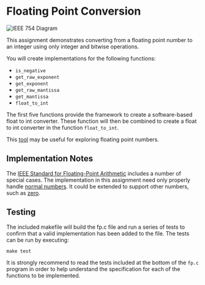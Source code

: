 Floating Point Conversion
=========================

![IEEE 754 Diagram](https://upload.wikimedia.org/wikipedia/commons/thumb/d/d2/Float_example.svg/1180px-Float_example.svg.png)

This assignment demonstrates converting from a floating point number to an integer using only integer and bitwise operations.

You will create implementations for the following functions:

- `is_negative`
- `get_raw_exponent`
- `get_exponent`
- `get_raw_mantissa`
- `get_mantissa`
- `float_to_int`

The first five functions provide the framework to create a software-based float to int converter. These function will then be combined to create a float to int converter in the function `float_to_int`.

This [tool](https://www.h-schmidt.net/FloatConverter/IEEE754.html) may be useful for exploring floating point numbers.

Implementation Notes
--------------------

The [IEEE Standard for Floating-Point Arithmetic](https://en.wikipedia.org/wiki/IEEE_754) includes a number of special cases. The implementation in this assignment need only properly handle [normal numbers](https://en.wikipedia.org/wiki/Normal_number_(computing)). It could be extended to support other numbers, such as [zero](https://en.wikipedia.org/wiki/Signed_zero).

Testing
-------

The included makefile will build the fp.c file and run a series of tests to confirm that a valid implementation has been added to the file. The tests can be run by executing:

```
make test
```

It is strongly recommend to read the tests included at the bottom of the `fp.c` program in order to help understand the specification for each of the functions to be implemented.
